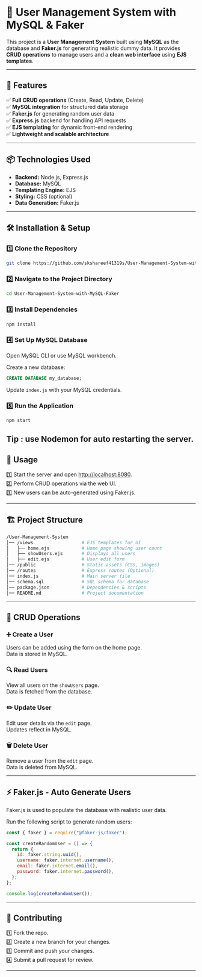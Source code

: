 # 🚀 User Management System with MySQL & Faker 

This project is a **User Management System** built using **MySQL** as the database and **Faker.js** for generating realistic dummy data. It provides **CRUD operations** to manage users and a **clean web interface** using **EJS templates**.

---

## 📌 Features

✅ **Full CRUD operations** (Create, Read, Update, Delete)  
✅ **MySQL integration** for structured data storage  
✅ **Faker.js** for generating random user data  
✅ **Express.js** backend for handling API requests  
✅ **EJS templating** for dynamic front-end rendering  
✅ **Lightweight and scalable architecture**  

---

## 📦 Technologies Used

- **Backend:** Node.js, Express.js  
- **Database:** MySQL  
- **Templating Engine:** EJS  
- **Styling:** CSS (optional)  
- **Data Generation:** Faker.js  

---

## 🛠 Installation & Setup

### 1️⃣ Clone the Repository

```bash
git clone https://github.com/skshareef41319s/User-Management-System-with-MySQL-Faker.git
```

### 2️⃣ Navigate to the Project Directory

```bash
cd User-Management-System-with-MySQL-Faker
```

### 3️⃣ Install Dependencies

```bash
npm install
```

### 4️⃣ Set Up MySQL Database

Open MySQL CLI or use MySQL workbench.

Create a new database:

```sql
CREATE DATABASE my_database;
```

Update `index.js` with your MySQL credentials.

### 5️⃣ Run the Application

```bash
npm start
```
Tip : use **Nodemon** for auto restarting the server.
---

## 🚀 Usage

1️⃣ Start the server and open [http://localhost:8080](http://localhost:8080).  
2️⃣ Perform CRUD operations via the web UI.  
3️⃣ New users can be auto-generated using Faker.js.

---

## 🏗 Project Structure

```bash
/User-Management-System
│── /views                  # EJS templates for UI
│   ├── home.ejs            # Home page showing user count
│   ├── showUsers.ejs       # Displays all users
│   ├── edit.ejs            # User edit form
│── /public                 # Static assets (CSS, images)
│── /routes                 # Express routes (Optional)
│── index.js                # Main server file
│── schema.sql              # SQL schema for database
│── package.json            # Dependencies & scripts
│── README.md               # Project documentation
```

---

## 🔄 CRUD Operations

### ➕ Create a User

Users can be added using the form on the home page.  
Data is stored in MySQL.

### 🔍 Read Users

View all users on the `showUsers` page.  
Data is fetched from the database.

### ✏️ Update User

Edit user details via the `edit` page.  
Updates reflect in MySQL.

### 🗑 Delete User

Remove a user from the `edit` page.  
Data is deleted from MySQL.

---

## ⚡ Faker.js - Auto Generate Users

Faker.js is used to populate the database with realistic user data.

Run the following script to generate random users:

```javascript
const { faker } = require("@faker-js/faker");

const createRandomUser = () => {
  return {
    id: faker.string.uuid(),
    username: faker.internet.username(),
    email: faker.internet.email(),
    password: faker.internet.password(),
  };
};

console.log(createRandomUser());
```

---

## 🤝 Contributing

1️⃣ Fork the repo.  
2️⃣ Create a new branch for your changes.  
3️⃣ Commit and push your changes.  
4️⃣ Submit a pull request for review.

---
